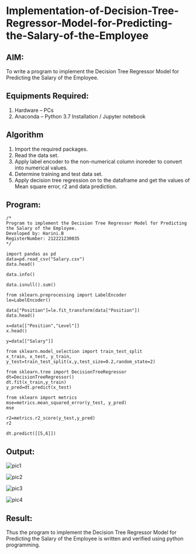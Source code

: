 # Implementation-of-Decision-Tree-Regressor-Model-for-Predicting-the-Salary-of-the-Employee

## AIM:
To write a program to implement the Decision Tree Regressor Model for Predicting the Salary of the Employee.

## Equipments Required:
1. Hardware – PCs
2. Anaconda – Python 3.7 Installation / Jupyter notebook

## Algorithm

1. Import the required packages. 
2. Read the data set. 
3. Apply label encoder to the non-numerical column inoreder to convert into numerical values. 
4. Determine training and test data set. 
5. Apply decision tree regression on to the dataframe and get the values of Mean square error, r2 and data prediction.

## Program:
```
/*
Program to implement the Decision Tree Regressor Model for Predicting the Salary of the Employee.
Developed by: Harini.B
RegisterNumber: 212221230035 
*/
```

```
import pandas as pd
data=pd.read_csv("Salary.csv")
data.head()

data.info()

data.isnull().sum()

from sklearn.preprocessing import LabelEncoder
le=LabelEncoder()

data["Position"]=le.fit_transform(data["Position"])
data.head()

x=data[["Position","Level"]]
x.head()

y=data[["Salary"]]

from sklearn.model_selection import train_test_split
x_train, x_test, y_train, y_test=train_test_split(x,y,test_size=0.2,random_state=2)

from sklearn.tree import DecisionTreeRegressor
dt=DecisionTreeRegressor()
dt.fit(x_train,y_train)
y_pred=dt.predict(x_test)

from sklearn import metrics
mse=metrics.mean_squared_error(y_test, y_pred)
mse

r2=metrics.r2_score(y_test,y_pred)
r2

dt.predict([[5,6]]) 
```

## Output:
![pic1](https://github.com/HariniBaskar/Implementation-of-Decision-Tree-Regressor-Model-for-Predicting-the-Salary-of-the-Employee/assets/93427253/95e13acb-ceab-4000-8c96-893751ff5a4c)

![pic2](https://github.com/HariniBaskar/Implementation-of-Decision-Tree-Regressor-Model-for-Predicting-the-Salary-of-the-Employee/assets/93427253/ddbe9fa1-b302-45e9-86b8-83c199b53476)

![pic3](https://github.com/HariniBaskar/Implementation-of-Decision-Tree-Regressor-Model-for-Predicting-the-Salary-of-the-Employee/assets/93427253/db84473e-812a-470e-ba0c-800a3fa0a5e9)

![pic4](https://github.com/HariniBaskar/Implementation-of-Decision-Tree-Regressor-Model-for-Predicting-the-Salary-of-the-Employee/assets/93427253/1eafb66a-77e8-4723-a01a-506ea876d7bc)

## Result:
Thus the program to implement the Decision Tree Regressor Model for Predicting the Salary of the Employee is written and verified using python programming.
